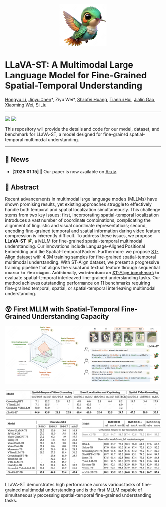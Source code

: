 <p align="center">
<img src="figs/logo.png" style="width: 30%">
</p>

# LLaVA-ST: A Multimodal Large Language Model for Fine-Grained Spatial-Temporal Understanding

[Hongyu Li](https://scholar.google.com/citations?user=PccL82sAAAAJ&hl=en), [Jinyu Chen](https://scholar.google.com/citations?user=9v4HaLEAAAAJ&hl=en&oi=ao)\*, Ziyu Wei\*, [Shaofei Huang](https://scholar.google.com/citations?user=hVbSuo0AAAAJ&hl=en&oi=ao), [Tianrui Hui](https://scholar.google.com/citations?user=ArjkrTkAAAAJ&hl=en&oi=ao), [Jialin Gao](https://scholar.google.com/citations?user=sj4FqEgAAAAJ&hl=en&oi=ao), [Xiaoming Wei](https://scholar.google.com/citations?user=JXV5yrZxj5MC&hl=en&oi=ao), [Si Liu](https://scholar.google.com/citations?user=-QtVtNEAAAAJ&hl=en&oi=ao)

-----

<a href='#'><img src='https://img.shields.io/badge/Project-Page-Green'></a>
<a href='https://arxiv.org/abs/xxxx.xxxxx'><img src='https://img.shields.io/badge/Paper-PDF-orange'></a> 
<!-- <a href='#'><img src='https://img.shields.io/badge/Demo-Page-purple'></a>  -->

<!-- <a href='https://huggingface.co/LLaVA-ST'><img src='https://img.shields.io/badge/Model-Huggingface-red'></a> 
<a href='https://huggingface.co/datasets/LLaVA-ST/ST-Align'><img src='https://img.shields.io/badge/Dataset-Huggingface-blue'></a>  -->

This repository will provide the details and code for our model, dataset, and benchmark for LLaVA-ST, a model designed for fine-grained spatial-temporal multimodal understanding.

-----------

## 📰 News
* **[2025.01.15]** 📄 Our paper is now available on [Arxiv](https://arxiv.org/abs/xxxx.xxxxx).

## 📝 Abstract

Recent advancements in multimodal large language models (MLLMs) have shown promising results, yet existing approaches struggle to effectively handle both temporal and spatial localization simultaneously. 
This challenge stems from two key issues: first, incorporating spatial-temporal localization introduces a vast number of coordinate combinations, complicating the alignment of linguistic and visual coordinate representations; second, encoding fine-grained temporal and spatial information during video feature compression is inherently difficult.
To address these issues, we propose <strong>LLaVA-ST</strong> <img src="figs/logo.png" style="width: 3%">, a MLLM for fine-grained spatial-temporal multimodal understanding.
Our innovations include Language-Aligned Positional Embedding and the Spatial-Temporal Packer.
Furthermore, we propose [ST-Align dataset]() with 4.3M training samples for fine-grained spatial-temporal multimodal understanding.
With ST-Align dataset, we present a progressive training pipeline that aligns the visual and textual feature through sequential coarse-to-fine stages. Additionally, we introduce an [ST-Align benchmark]() to evaluate spatial-temporal interleaved fine-grained understanding tasks. Our method achieves outstanding performance on 11 benchmarks requiring fine-grained temporal, spatial, or spatial-temporal interleaving multimodal understanding.

## 😲 First MLLM with Spatial-Temporal Fine-Grained Understanding Capacity


<p align="center">
<img src="figs/fig1.png" style="width: ">
</p>

<p align="center">
<img src="figs/table-st.png" style="width: ">
</p>

LLaVA-ST demonstrates high performance across various tasks of fine-grained multimodal understanding and is the first
MLLM capable of simultaneously processing spatial-temporal fine-grained understanding tasks.

<!-- ## 📝 Citation
```bibtex

``` -->